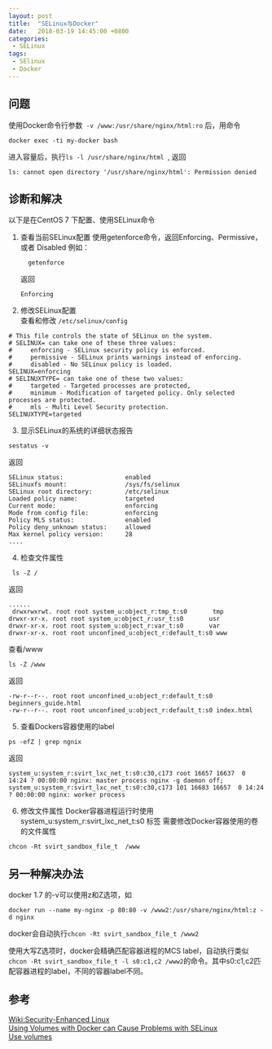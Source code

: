 ```yaml
---
layout: post
title:  "SELinux与Docker"
date:   2018-03-19 14:45:00 +0800
categories:
 - SELinux
tags:
 - SElinux
 - Docker
---
```


## 问题
   使用Docker命令行参数` -v /www:/usr/share/nginx/html:ro`  后，用命令
   ```
   docker exec -ti my-docker bash
   ```
   进入容量后，执行`ls -l /usr/share/nginx/html `, 返回
   ```
   ls: cannot open directory '/usr/share/nginx/html': Permission denied
   ```

## 诊断和解决   
   以下是在CentOS 7 下配置、使用SELinux命令  

1. 查看当前SELinux配置
   使用getenforce命令，返回Enforcing、Permissive，或者 Disabled
   例如：
   ```
     getenforce
   ```
   返回
   ```
   Enforcing
   ```

2. 修改SELinux配置  
   查看和修改 `/etc/selinux/config`
```
# This file controls the state of SELinux on the system.
# SELINUX= can take one of these three values:
#     enforcing - SELinux security policy is enforced.
#     permissive - SELinux prints warnings instead of enforcing.
#     disabled - No SELinux policy is loaded.
SELINUX=enforcing
# SELINUXTYPE= can take one of these two values:
#     targeted - Targeted processes are protected,
#     minimum - Modification of targeted policy. Only selected processes are protected.
#     mls - Multi Level Security protection.
SELINUXTYPE=targeted
```
3. 显示SELinux的系统的详细状态报告
```
sestatus -v
```
返回  
```
SELinux status:                 enabled
SELinuxfs mount:                /sys/fs/selinux
SELinux root directory:         /etc/selinux
Loaded policy name:             targeted
Current mode:                   enforcing
Mode from config file:          enforcing
Policy MLS status:              enabled
Policy deny_unknown status:     allowed
Max kernel policy version:      28
....
```

4. 检查文件属性
```
 ls -Z /
```
 返回
```
......
 drwxrwxrwt. root root system_u:object_r:tmp_t:s0       tmp
drwxr-xr-x. root root system_u:object_r:usr_t:s0       usr
drwxr-xr-x. root root system_u:object_r:var_t:s0       var
drwxr-xr-x. root root unconfined_u:object_r:default_t:s0 www
```
查看/www
 ```
 ls -Z /www
 ```
 返回
 ```
 -rw-r--r--. root root unconfined_u:object_r:default_t:s0 beginners_guide.html
-rw-r--r--. root root unconfined_u:object_r:default_t:s0 index.html
 ```

5. 查看Dockers容器使用的label
```
ps -efZ | grep ngnix
```
返回
```
system_u:system_r:svirt_lxc_net_t:s0:c30,c173 root 16657 16637  0 14:24 ? 00:00:00 nginx: master process nginx -g daemon off;
system_u:system_r:svirt_lxc_net_t:s0:c30,c173 101 16683 16657  0 14:24 ? 00:00:00 nginx: worker process
```

6. 修改文件属性
Docker容器进程运行时使用 system_u:system_r:svirt_lxc_net_t:s0 标签
需要修改Docker容器使用的卷的文件属性
```
chcon -Rt svirt_sandbox_file_t  /www
```

## 另一种解决办法
docker 1.7 的-v可以使用z和Z选项，如
```
docker run --name my-nginx -p 80:80 -v /www2:/usr/share/nginx/html:z -d nginx
```
docker会自动执行`chcon -Rt svirt_sandbox_file_t /www2 `

使用大写Z选项时，docker会精确匹配容器进程的MCS label，自动执行类似`chcon -Rt svirt_sandbox_file_t -l s0:c1,c2 /www2`的命令。其中s0:c1,c2匹配容器进程的label，不同的容器label不同。

## 参考
[Wiki:Security-Enhanced Linux](https://en.wikipedia.org/wiki/Security-Enhanced_Linux)    
[Using Volumes with Docker can Cause Problems with SELinux](http://www.projectatomic.io/blog/2015/06/using-volumes-with-docker-can-cause-problems-with-selinux/)     
[Use volumes](https://docs.docker.com/storage/volumes/)
